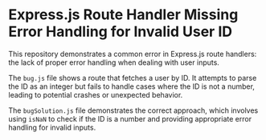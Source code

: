 # Express.js Route Handler Missing Error Handling for Invalid User ID

This repository demonstrates a common error in Express.js route handlers: the lack of proper error handling when dealing with user inputs.

The `bug.js` file shows a route that fetches a user by ID. It attempts to parse the ID as an integer but fails to handle cases where the ID is not a number, leading to potential crashes or unexpected behavior. 

The `bugSolution.js` file demonstrates the correct approach, which involves using `isNaN` to check if the ID is a number and providing appropriate error handling for invalid inputs.